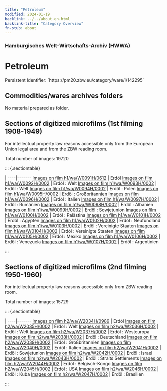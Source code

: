```yaml
---
title: "Petroleum"
modified: 2024-01-19
backlink: ../../about.en.html
backlink-title: "Category Overview"
fn-stub: about
---
```


### Hamburgisches Welt-Wirtschafts-Archiv (HWWA)

# Petroleum

<div class="hint">Persistent Identifier: `https://pm20.zbw.eu/category/ware/i/142295`</div>







## Commodities/wares archives folders





No material prepared as folder.



<a id="filmsections" />

## Sections of digitized microfilms (1st filming 1908-1949)

<p>For intellectual property law reasons accessible only from the European Union legal area and from the ZBW reading room.</p>



<p>Total number of images: 19720</p>




::: {.sectiontable}

 | 
----|-------
<a class="btn" href="https://pm20.zbw.eu/film/h1/wa/W0091H/0612" rel="nofollow">Images on film h1/wa/W0091H/0612</a> | Erdöl
<a class="btn" href="https://pm20.zbw.eu/film/h1/wa/W0092H/0002" rel="nofollow">Images on film h1/wa/W0092H/0002</a> | Erdöl : Welt
<a class="btn" href="https://pm20.zbw.eu/film/h1/wa/W0093H/0002" rel="nofollow">Images on film h1/wa/W0093H/0002</a> | Erdöl : Welt
<a class="btn" href="https://pm20.zbw.eu/film/h1/wa/W0094H/0002" rel="nofollow">Images on film h1/wa/W0094H/0002</a> | Erdöl : Polen
<a class="btn" href="https://pm20.zbw.eu/film/h1/wa/W0095H/0002" rel="nofollow">Images on film h1/wa/W0095H/0002</a> | Erdöl : Großbritannien
<a class="btn" href="https://pm20.zbw.eu/film/h1/wa/W0096H/0002" rel="nofollow">Images on film h1/wa/W0096H/0002</a> | Erdöl : Italien
<a class="btn" href="https://pm20.zbw.eu/film/h1/wa/W0097H/0002" rel="nofollow">Images on film h1/wa/W0097H/0002</a> | Erdöl : Rumänien
<a class="btn" href="https://pm20.zbw.eu/film/h1/wa/W0098H/0002" rel="nofollow">Images on film h1/wa/W0098H/0002</a> | Erdöl : Albanien
<a class="btn" href="https://pm20.zbw.eu/film/h1/wa/W0099H/0002" rel="nofollow">Images on film h1/wa/W0099H/0002</a> | Erdöl : Sowjetunion
<a class="btn" href="https://pm20.zbw.eu/film/h1/wa/W0100H/0002" rel="nofollow">Images on film h1/wa/W0100H/0002</a> | Erdöl : Palästina
<a class="btn" href="https://pm20.zbw.eu/film/h1/wa/W0101H/0002" rel="nofollow">Images on film h1/wa/W0101H/0002</a> | Erdöl : Ägypten
<a class="btn" href="https://pm20.zbw.eu/film/h1/wa/W0102H/0002" rel="nofollow">Images on film h1/wa/W0102H/0002</a> | Erdöl : Neufundland
<a class="btn" href="https://pm20.zbw.eu/film/h1/wa/W0103H/0002" rel="nofollow">Images on film h1/wa/W0103H/0002</a> | Erdöl : Vereinigte Staaten
<a class="btn" href="https://pm20.zbw.eu/film/h1/wa/W0104H/0002" rel="nofollow">Images on film h1/wa/W0104H/0002</a> | Erdöl : Vereinigte Staaten
<a class="btn" href="https://pm20.zbw.eu/film/h1/wa/W0105H/0002" rel="nofollow">Images on film h1/wa/W0105H/0002</a> | Erdöl : Mexiko
<a class="btn" href="https://pm20.zbw.eu/film/h1/wa/W0106H/0002" rel="nofollow">Images on film h1/wa/W0106H/0002</a> | Erdöl : Venezuela
<a class="btn" href="https://pm20.zbw.eu/film/h1/wa/W0107H/0002" rel="nofollow">Images on film h1/wa/W0107H/0002</a> | Erdöl : Argentinien


:::




## Sections of digitized microfilms (2nd filming 1950-1960)

<p>For intellectual property law reasons accessible only from ZBW reading room.</p>



<p>Total number of images: 15729</p>




::: {.sectiontable}

 | 
----|-------
<a class="btn" href="https://pm20.zbw.eu/film/h2/wa/W2034H/0989" rel="nofollow">Images on film h2/wa/W2034H/0989</a> | Erdöl
<a class="btn" href="https://pm20.zbw.eu/film/h2/wa/W2035H/0002" rel="nofollow">Images on film h2/wa/W2035H/0002</a> | Erdöl : Welt
<a class="btn" href="https://pm20.zbw.eu/film/h2/wa/W2036H/0002" rel="nofollow">Images on film h2/wa/W2036H/0002</a> | Erdöl : Welt
<a class="btn" href="https://pm20.zbw.eu/film/h2/wa/W2037H/0002" rel="nofollow">Images on film h2/wa/W2037H/0002</a> | Erdöl : Westeuropa
<a class="btn" href="https://pm20.zbw.eu/film/h2/wa/W2038H/0002" rel="nofollow">Images on film h2/wa/W2038H/0002</a> | Erdöl : Deutschland
<a class="btn" href="https://pm20.zbw.eu/film/h2/wa/W2039H/0002" rel="nofollow">Images on film h2/wa/W2039H/0002</a> | Erdöl : Großbritannien
<a class="btn" href="https://pm20.zbw.eu/film/h2/wa/W2040H/0002" rel="nofollow">Images on film h2/wa/W2040H/0002</a> | Erdöl : Italien
<a class="btn" href="https://pm20.zbw.eu/film/h2/wa/W2041H/0002" rel="nofollow">Images on film h2/wa/W2041H/0002</a> | Erdöl : Sowjetunion
<a class="btn" href="https://pm20.zbw.eu/film/h2/wa/W2042H/0002" rel="nofollow">Images on film h2/wa/W2042H/0002</a> | Erdöl : Israel
<a class="btn" href="https://pm20.zbw.eu/film/h2/wa/W2043H/0002" rel="nofollow">Images on film h2/wa/W2043H/0002</a> | Erdöl : Straits Settlements
<a class="btn" href="https://pm20.zbw.eu/film/h2/wa/W2044H/0002" rel="nofollow">Images on film h2/wa/W2044H/0002</a> | Erdöl : Belgisch-Kongo
<a class="btn" href="https://pm20.zbw.eu/film/h2/wa/W2045H/0002" rel="nofollow">Images on film h2/wa/W2045H/0002</a> | Erdöl : USA
<a class="btn" href="https://pm20.zbw.eu/film/h2/wa/W2046H/0002" rel="nofollow">Images on film h2/wa/W2046H/0002</a> | Erdöl : Kuba
<a class="btn" href="https://pm20.zbw.eu/film/h2/wa/W2047H/0002" rel="nofollow">Images on film h2/wa/W2047H/0002</a> | Erdöl : Brasilien


:::
















